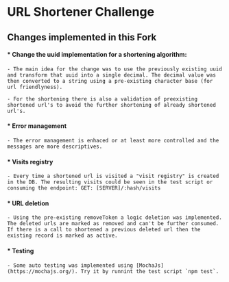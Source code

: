 # URL Shortener Challenge

## Changes implemented in this Fork

#### * Change the uuid implementation for a shortening algorithm:
    - The main idea for the change was to use the previously existing uuid and transform that uuid into a single decimal. The decimal value was then converted to a string using a pre-existing character base (for url friendlyness).

    - For the shortening there is also a validation of preexisting shortened url's to avoid the further shortening of already shortened url's.

#### * Error management
    - The error management is enhaced or at least more controlled and the messages are more descriptives.

#### * Visits registry
    - Every time a shortened url is visited a "visit registry" is created in the DB. The resulting visits could be seen in the test script or consuming the endpoint: GET: [SERVER]/:hash/visits

#### * URL deletion
    - Using the pre-existing removeToken a logic deletion was implemented. The deleted urls are marked as removed and can't be further consumed. If there is a call to shortened a previous deleted url then the existing record is marked as active.

#### * Testing
    - Some auto testing was implemented using [MochaJs](https://mochajs.org/). Try it by runnint the test script `npm test`.


